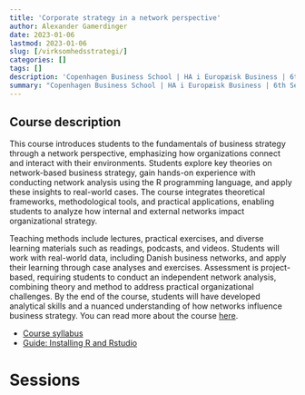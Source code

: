 ```yaml
---
title: 'Corporate strategy in a network perspective'
author: Alexander Gamerdinger
date: 2023-01-06
lastmod: 2023-01-06
slug: [/virksomhedsstrategi/]
categories: []
tags: []
description: 'Copenhagen Business School | HA i Europæisk Business | 6th Semester'
summary: "Copenhagen Business School | HA i Europæisk Business | 6th Semester"
---
```


## Course description

This course introduces students to the fundamentals of business strategy through a network perspective, emphasizing how organizations connect and interact with their environments. Students explore key theories on network-based business strategy, gain hands-on experience with conducting network analysis using the R programming language, and apply these insights to real-world cases. The course integrates theoretical frameworks, methodological tools, and practical applications, enabling students to analyze how internal and external networks impact organizational strategy.

Teaching methods include lectures, practical exercises, and diverse learning materials such as readings, podcasts, and videos. Students will work with real-world data, including Danish business networks, and apply their learning through case analyses and exercises. Assessment is project-based, requiring students to conduct an independent network analysis, combining theory and method to address practical organizational challenges. By the end of the course, students will have developed analytical skills and a nuanced understanding of how networks influence business strategy. You can read more about the course [here](https://cbscanvas.instructure.com/courses/22821/modules/items/480509).

-   [Course syllabus](syllabus_2023.pdf)
-   [Guide: Installing R and Rstudio](setting_up_R.pdf)

# Sessions
